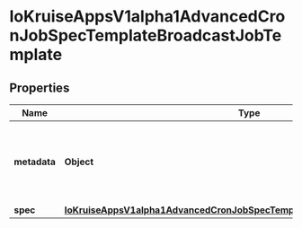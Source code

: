 
# IoKruiseAppsV1alpha1AdvancedCronJobSpecTemplateBroadcastJobTemplate

## Properties
Name | Type | Description | Notes
------------ | ------------- | ------------- | -------------
**metadata** | **Object** | Standard object&#39;s metadata of the jobs created from this template. |  [optional]
**spec** | [**IoKruiseAppsV1alpha1AdvancedCronJobSpecTemplateBroadcastJobTemplateSpec**](IoKruiseAppsV1alpha1AdvancedCronJobSpecTemplateBroadcastJobTemplateSpec.md) |  |  [optional]



